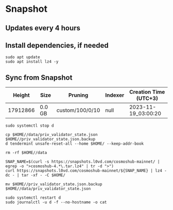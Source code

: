 # Snapshot

## Updates every 4 hours

## Install dependencies, if needed
```
sudo apt update
sudo apt install lz4 -y
```

## Sync from Snapshot  
| Height  | Size | Pruning | Indexer | Creation Time (UTC+3) |
| --------- | --------- | --------- | --------- | --------- |
| 17912866  | 0.0 GB  | custom/100/0/10 | null | 2023-11-19_03:00:20 |

```
sudo systemctl stop d

cp $HOME//data/priv_validator_state.json $HOME//priv_validator_state.json.backup
d tendermint unsafe-reset-all --home $HOME/ --keep-addr-book

rm -rf $HOME//data 

SNAP_NAME=$(curl -s https://snapshots.l0vd.com/cosmoshub-mainnet/ | egrep -o ">cosmoshub-4.*\.tar.lz4" | tr -d ">")
curl https://snapshots.l0vd.com/cosmoshub-mainnet/${SNAP_NAME} | lz4 -dc - | tar -xf - -C $HOME/

mv $HOME//priv_validator_state.json.backup $HOME//data/priv_validator_state.json

sudo systemctl restart d
sudo journalctl -u d -f --no-hostname -o cat